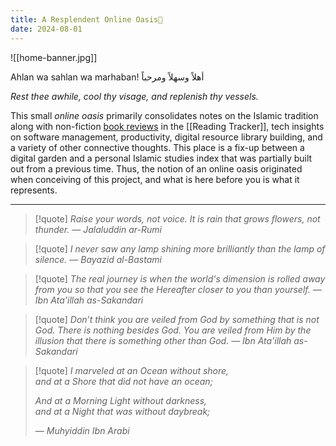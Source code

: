 ```yaml
---
title: A Resplendent Online Oasis🌴
date: 2024-08-01
---
```

![[home-banner.jpg]]

Ahlan wa sahlan wa marhaban! أهلاً وسهلاً ومرحباً 

*Rest thee awhile, cool thy visage, and replenish thy vessels.*

This small *online oasis* primarily consolidates notes on the Islamic tradition along with non-fiction [book reviews](https://ismailkhan.xyz/tags/book-review) in the [[Reading Tracker]], tech insights on software management, productivity, digital resource library building, and a variety of other connective thoughts. This place is a fix-up between a digital garden and a personal Islamic studies index that was partially built out from a previous time. Thus, the notion of an online oasis originated when conceiving of this project, and what is here before you is what it represents.

---

> [!quote]
> *Raise your words, not voice. It is rain that grows flowers, not thunder. — Jalaluddin ar-Rumi*

> [!quote]
> *I never saw any lamp shining more brilliantly than the lamp of silence. — Bayazid al-Bastami*

> [!quote]
> *The real journey is when the world's dimension is rolled away from you so that you see the Hereafter closer to you than yourself. — Ibn Ata'illah as-Sakandari*

> [!quote]
> *Don’t think you are veiled from God by something that is not God. There is nothing besides God. You are veiled from Him by the illusion that there is something other than God. — Ibn Ata'illah as-Sakandari*

> [!quote]
> *I marveled at an Ocean without shore,*  
> *and at a Shore that did not have an ocean;*
> 
> *And at a Morning Light without darkness,*  
> *and at a Night that was without daybreak;*
> 
> *— Muhyiddin Ibn Arabi*